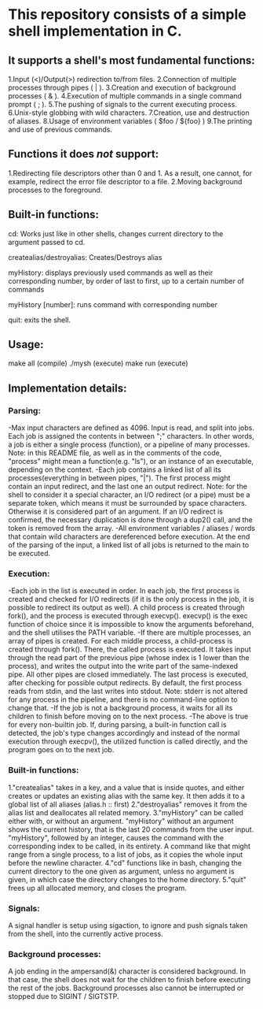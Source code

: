 # This repository consists of a simple shell implementation in C.

		
## It supports a shell's most fundamental functions:
1.Input (<)/Output(>) redirection to/from files.
2.Connection of multiple processes through pipes ( | ).
3.Creation and execution of background processes ( & ).
4.Execution of multiple commands in a single command prompt ( ; ).
5.The pushing of signals to the current executing process.
6.Unix-style globbing with wild characters.
7.Creation, use and destruction of aliases.
8.Usage of environment variables ( $foo / ${foo} )
9.The printing and use of previous commands.

## Functions it does *not* support:
1.Redirecting file descriptors other than 0 and 1. As a result, one cannot, for example, redirect the error file descriptor to a file.
2.Moving background processes to the foreground.

## Built-in functions:
cd: 
	Works just like in other shells, changes current directory to the argument passed to cd.

createalias/destroyalias: 
	Creates/Destroys alias

myHistory: 
	displays previously used commands as well as their corresponding number, by order of last to first, up to a certain number of commands

myHistory [number]: 
	runs command with corresponding number

quit: 
	exits the shell.

## Usage:  	
make all (compile)
./mysh (execute)
make run (execute)	

## Implementation details:
### Parsing:
-Max input characters are defined as 4096. Input is read, and split into jobs. Each job is assigned the contents in between ";" characters. In other words, a job is either a single process (function), or a pipeline of many processes. Note: in this README file, as well as in the comments of the code, "process" might mean a function(e.g. "ls"), or an instance of an executable, depending on the context.
-Each job contains a linked list of all its processes(everything in between pipes, "|"). The first process might contain an input redirect, and the last one an output redirect. Note: for the shell to consider it a special character, an I/O redirect (or a pipe) must be a separate token, which means it must be surrounded by space characters. Otherwise it is considered part of an argument. If an I/O redirect is confirmed, the necessary duplication is done through a dup2() call, and the token is removed from the array.
-All environment variables / aliases / words that contain wild characters are dereferenced before execution. At the end of the parsing of the input, a linked list of all jobs is returned to the main to be executed.

### Execution:
-Each job in the list is executed in order. In each job, the first process is created and checked for I/O redirects (if it is the only process in the job, it is possible to redirect its output as well). A child process is created through fork(), and the process is executed through execvp(). execvp() is the exec function of choice since it is impossible to know the arguments beforehand, and the shell utilises the PATH variable.
-If there are multiple processes, an array of pipes is created. For each middle process, a child-process is created through fork(). There, the called process is executed. It takes input through the read part of the previous pipe (whose index is 1 lower than the process), and writes the output into the write part of the same-indexed pipe. All other pipes are closed immediately. The last process is executed, after checking for possible output redirects. By default, the first process reads from stdin, and the last writes into stdout. Note: stderr is not altered for any process in the pipeline, and there is no command-line option to change that.
-If the job is not a background process, it waits for all its children to finish before moving on to the next process.
-The above is true for every non-builtin job. If, during parsing, a built-in function call is detected, the job's type changes accordingly and instead of the normal execution through execpv(), the utilized function is called directly, and the program goes on to the next job.

### Built-in functions:
1."createalias" takes in a key, and a value that is inside quotes, and either creates or updates an existing alias with the same key. It then adds it to a global list of all aliases (alias.h :: first)
2."destroyalias" removes it from the alias list and deallocates all related memory.
3."myHistory" can be called either with, or without an argument. "myHistory" without an argument shows the current history, that is the last 20 commands from the user input. "myHistory", followed by an integer, causes the command with the corresponding index to be called, in its entirety. A command like that might range from a single process, to a list of jobs, as it copies the whole input before the newline character.
4."cd" functions like in bash, changing the current directory to the one given as argument, unless no argument is given, in which case the directory changes to the home directory.
5."quit" frees up all allocated memory, and closes the program.

### Signals:
A signal handler is setup using sigaction, to ignore and push signals taken from the shell, into the currently active process.

### Background processes:
A job ending in the ampersand(&) character is considered background. In that case, the shell does not wait for the children to finish before executing the rest of the jobs. Background processes also cannot be interrupted or stopped due to SIGINT / SIGTSTP.







	
	


	
